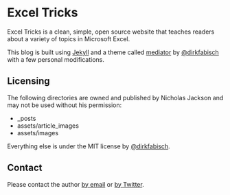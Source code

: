 Excel Tricks
========

Excel Tricks is a clean, simple, open source website that teaches readers about a variety of topics in Microsoft Excel. 

This blog is built using [Jekyll](https://github.com/jekyll/jekyll) and a theme called [mediator](https://github.com/dirkfabisch/mediator) by [@dirkfabisch](https://github.com/dirkfabisch/mediator) with a few personal modifications. 

Licensing
---------

The following directories are owned and published by Nicholas Jackson and may not be used without his permission:

* _posts
* assets/article_images
* assets/images

Everything else is under the MIT license by [@dirkfabisch](https://github.com/dirkfabisch/mediator).

Contact
-------
Please contact the author [by email](mailto:admin@exceltricks.com) or [by Twitter](https://twitter.com/excel_tricks).

